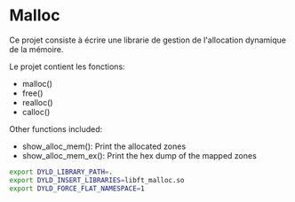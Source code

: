 # Malloc
Ce projet consiste à écrire une librarie de gestion de l'allocation dynamique de la mémoire.

Le projet contient les fonctions:
- malloc()
- free()
- realloc()
- calloc()

Other functions included:
- show_alloc_mem(): Print the allocated zones
- show_alloc_mem_ex(): Print the hex dump of the mapped zones

``` bash
export DYLD_LIBRARY_PATH=.
export DYLD_INSERT_LIBRARIES=libft_malloc.so
export DYLD_FORCE_FLAT_NAMESPACE=1
```
